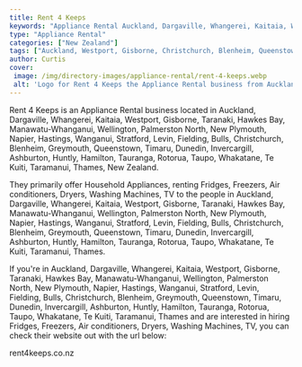 ```yaml
---
title: Rent 4 Keeps
keywords: "Appliance Rental Auckland, Dargaville, Whangerei, Kaitaia, Westport, Gisborne, Taranaki, Hawkes Bay, Manawatu-Whanganui, Wellington, Palmerston North, New Plymouth, Napier, Hastings, Wanganui, Stratford, Levin, Fielding, Bulls, Christchurch, Blenheim, Greymouth, Queenstown, Timaru, Dunedin, Invercargill, Ashburton, Huntly, Hamilton, Tauranga, Rotorua, Taupo, Whakatane, Te Kuiti, Taramanui, Thames"
type: "Appliance Rental"
categories: ["New Zealand"]
tags: ["Auckland, Westport, Gisborne, Christchurch, Blenheim, Queenstown, Timaru, Dunedin, Invercargill, Taramanui, Thames"]
author: Curtis
cover: 
 image: /img/directory-images/appliance-rental/rent-4-keeps.webp
 alt: 'Logo for Rent 4 Keeps the Appliance Rental business from Auckland, Dargaville, Whangerei, Kaitaia, Westport, Gisborne, Taranaki, Hawkes Bay, Manawatu-Whanganui, Wellington, Palmerston North, New Plymouth, Napier, Hastings, Wanganui, Stratford, Levin, Fielding, Bulls, Christchurch, Blenheim, Greymouth, Queenstown, Timaru, Dunedin, Invercargill, Ashburton, Huntly, Hamilton, Tauranga, Rotorua, Taupo, Whakatane, Te Kuiti, Taramanui, Thames, New Zealand'
---
```


Rent 4 Keeps is an Appliance Rental business located in Auckland, Dargaville, Whangerei, Kaitaia, Westport, Gisborne, Taranaki, Hawkes Bay, Manawatu-Whanganui, Wellington, Palmerston North, New Plymouth, Napier, Hastings, Wanganui, Stratford, Levin, Fielding, Bulls, Christchurch, Blenheim, Greymouth, Queenstown, Timaru, Dunedin, Invercargill, Ashburton, Huntly, Hamilton, Tauranga, Rotorua, Taupo, Whakatane, Te Kuiti, Taramanui, Thames, New Zealand. 

They primarily offer Household Appliances, renting Fridges, Freezers, Air conditioners, Dryers, Washing Machines, TV to the people in Auckland, Dargaville, Whangerei, Kaitaia, Westport, Gisborne, Taranaki, Hawkes Bay, Manawatu-Whanganui, Wellington, Palmerston North, New Plymouth, Napier, Hastings, Wanganui, Stratford, Levin, Fielding, Bulls, Christchurch, Blenheim, Greymouth, Queenstown, Timaru, Dunedin, Invercargill, Ashburton, Huntly, Hamilton, Tauranga, Rotorua, Taupo, Whakatane, Te Kuiti, Taramanui, Thames.

If you're in Auckland, Dargaville, Whangerei, Kaitaia, Westport, Gisborne, Taranaki, Hawkes Bay, Manawatu-Whanganui, Wellington, Palmerston North, New Plymouth, Napier, Hastings, Wanganui, Stratford, Levin, Fielding, Bulls, Christchurch, Blenheim, Greymouth, Queenstown, Timaru, Dunedin, Invercargill, Ashburton, Huntly, Hamilton, Tauranga, Rotorua, Taupo, Whakatane, Te Kuiti, Taramanui, Thames and are interested in hiring Fridges, Freezers, Air conditioners, Dryers, Washing Machines, TV, you can check their website out with the url below: 

rent4keeps.co.nz
